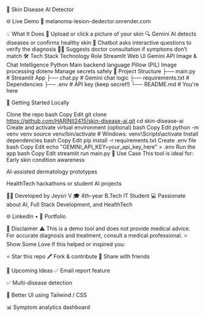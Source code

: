 🧠 Skin Disease AI Detector
  

🌐 Live Demo
🔗 melanoma-lesion-dedector.onrender.com

💡 What It Does
📸 Upload or click a picture of your skin
🔍 Gemini AI detects diseases or confirms healthy skin
🤖 Chatbot asks interactive questions to verify the diagnosis
👩‍⚕️ Suggests doctor consultation if symptoms don’t match
🛠️ Tech Stack
Technology	Role
Streamlit	Web UI
Gemini API	Image & Chat Intelligence
Python	Main backend language
Pillow (PIL)	Image processing
dotenv	Manage secrets safely
📁 Project Structure
├── main.py # Streamlit App ├── chat.py # Gemini chat logic ├── requirements.txt # Dependencies ├── .env # API key (keep secret!) └── README.md # You're here

🚀 Getting Started Locally

Clone the repo bash Copy Edit git clone https://github.com/HARINII2415/skin-disease-ai.git cd skin-disease-ai
Create and activate virtual environment (optional) bash Copy Edit python -m venv venv source venv/bin/activate # Windows: venv\Scripts\activate
Install dependencies bash Copy Edit pip install -r requirements.txt
Create .env file bash Copy Edit echo "GEMINI_API_KEY=your_api_key_here" > .env
Run the app bash Copy Edit streamlit run main.py 🎯 Use Case This tool is ideal for:
Early skin condition awareness

AI-assisted dermatology prototypes

HealthTech hackathons or student AI projects

🙋‍♀️ Developed by Jeysri V 🎓 4th-year B.Tech IT Student 💻 Passionate about AI, Full Stack Development, and HealthTech

🌐 LinkedIn • 💼 Portfolio

🛑 Disclaimer ⚠️ This is a demo tool and does not provide medical advice. For accurate diagnosis and treatment, consult a medical professional.
⭐ Show Some Love If this helped or inspired you:

⭐ Star this repo 🖊️ Fork & contribute 🔁 Share with friends

🔮 Upcoming Ideas ✅ Email report feature

✅ Multi-disease detection

🎨 Better UI using Tailwind / CSS

📊 Symptom analytics dashboard
